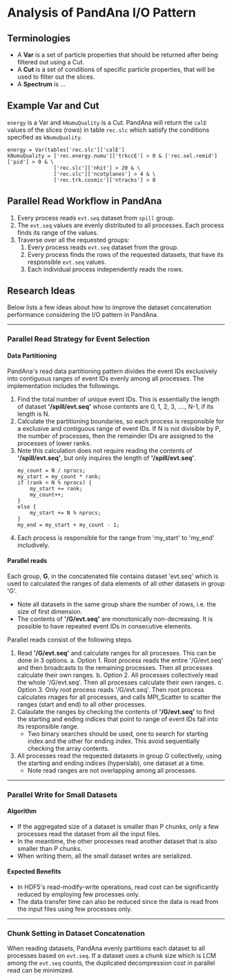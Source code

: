 # Analysis of PandAna I/O Pattern
## Terminologies
* A **Var** is a set of particle properties that should be returned after being filtered out using a Cut.
* A **Cut** is a set of conditions of specific particle properties, that will be used to filter out the slices.
* A **Spectrum** is ...

## Example Var and Cut
`energy` is a Var and `kNumuQuality` is a Cut.
PandAna will return the `calE` values of the slices (rows) in table `rec.slc` which satisfy the conditions specified as `kNumuQuality`.

```
energy = Var(tables['rec.slc']['calE']
kNumuQuality = ['rec.energy.numu']['trkccE'] > 0 & ['rec.sel.remid']['pid'] > 0 & \
               ['rec.slc']['nhit'] > 20 & \
               ['rec.slc']['ncotplanes'] > 4 & \
               ['rec.trk.cosmic']['ntracks'] > 0
```

## Parallel Read Workflow in PandAna
1. Every process reads `evt.seq` dataset from `spill` group.
2. The `evt.seq` values are evenly distributed to all processes. Each process finds its range of the values.
3. Traverse over all the requested groups:
    1. Every process reads `evt.seq` dataset from the group.
    2. Every process finds the rows of the requested datasets, that have its responsible `evt.seq` values.
    3. Each individual process independently reads the rows.

## Research Ideas
Below lists a few ideas about how to improve the dataset concatenation
performance considering the I/O pattern in PandAna.

---

### Parallel Read Strategy for Event Selection
#### Data Partitioning
PandAna's read data partitioning pattern divides the event IDs exclusively into
contiguous ranges of event IDs evenly among all processes. The implementation
includes the followings.
1. Find the total number of unique event IDs. This is essentially the length of
   dataset **'/spill/evt.seq'** whose contents are 0, 1, 2, 3, ...., N-1, if
   its length is N.
2. Calculate the partitioning boundaries, so each process is responsible for a
   exclusive and contiguous range of event IDs. If N is not divisible by P, the
   number of processes, then the remainder IDs are assigned to the processes of
   lower ranks.
3. Note this calculation does not require reading the contents of
   **'/spill/evt.seq'**, but only inquires the length of **'/spill/evt.seq'**.
   ```
   my_count = N / nprocs;
   my_start = my_count * rank;
   if (rank < N % nprocs) {
       my_start += rank;
       my_count++;
   }
   else {
       my_start += N % nprocs;
   }
   my_end = my_start + my_count - 1;
   ```
4. Each process is responsible for the range from 'my_start' to 'my_end' includively.

#### Parallel reads
Each group, **G**, in the concatenated file contains dataset 'evt.seq' which is used
to calculated the ranges of data elements of all other datasets in group 'G'.
   * Note all datasets in the same group share the number of rows, i.e. the
     size of first dimension.
   * The contents of **'/G/evt.seq'** are monotonically non-decreasing. It is
     possible to have repeated event IDs in consecutive elements.

Parallel reads consist of the following steps.
1. Read **'/G/evt.seq'** and calculate ranges for all processes. This can be done in 3 options.
   a. Option 1. Root process reads the entire '/G/evt.seq' and then broadcasts to the
      remaining processes. Then all processes calculate their own ranges.
   b. Option 2. All processes collectively read the whole '/G/evt.seq'.
       Then all processes calculate their own ranges.
   c. Option 3. Only root process reads '/G/evt.seq'. Then root process calculates
      rnages for all processes, and calls MPI_Scatter to scatter the ranges
      (start and end) to all other processes.
2. Calaulate the ranges by checking the contents of **'/G/evt.seq'** to find the starting
   and ending indices that point to range of event IDs fall into its
   responsible range.
   * Two binary searches should be used, one to search for starting index and
     the other for ending index. This avoid sequentially checking the array
     contents.
3. All processes read the requested datasets in group G collectively, using
   the starting and ending indices (hyperslab), one dataset at a time.
   * Note read ranges are not overlapping among all processes.

---

### Parallel Write for Small Datasets
#### Algorithm
* If the aggregated size of a dataset is smaller than P chunks, only a few processes read the dataset from all the input files.
* In the meantime, the other processes read another dataset that is also smaller than P chunks.
* When writing them, all the small dataset writes are serialized.

#### Expected Benefits
* In HDF5's read-modify-write operations, read cost can be significantly reduced by employing few processes only.
* The data transfer time can also be reduced since the data is read from the input files using few processes only.

---

### Chunk Setting in Dataset Concatenation
When reading datasets, PandAna evenly partitions each dataset to all processes based on `evt.seq`.
If a dataset uses a chunk size which is LCM among the `evt.seq` counts, the duplicated decompression cost in parallel read can be minimized.
